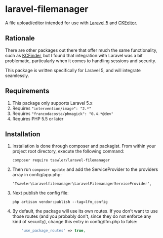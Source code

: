 # laravel-filemanager

A file upload/editor intended for use with [Laravel 5](http://www.laravel.com/ "Title") and [CKEditor](http://ckeditor.com/).

## Rationale

There are other packages out there that offer much the same functionality, such as [KCFinder](http://kcfinder.sunhater.com/),
but I found that integration with Laravel was a bit problematic, particularly when it comes to handling sessions
and security.

This package is written specifically for Laravel 5, and will integrate seamlessly.

## Requirements

1. This package only supports Laravel 5.x
1. Requires `"intervention/image": "2.*"`
1. Requires `"francodacosta/phmagick": "0.4.*@dev"`
1. Requires PHP 5.5 or later

## Installation

1. Installation is done through composer and packagist. From within your project root directory, execute the 
following command:

    `composer require tsawler/laravel-filemanager`

1. Then run `composer update` and add the ServiceProvider to the providers array in config/app.php:

    `'Tsawler\Laravelfilemanager\LaravelFilemanagerServiceProvider',`

1. Next publish the config file:

    `php artisan vendor:publish --tag=lfm_config`

1. By default, the package will use its own routes. If you don't want to use those routes (and you probably don't,
since they do not enforce any kind of security), change this entry in config/lfm.php to false:

    ```php
        'use_package_routes' => true,
    ```
